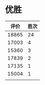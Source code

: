 # 优胜

| 评价  | 胜次 |
| ----- | ---- |
| 18865 | 24   |
| 17003 | 4    |
| 15360 | 3    |
| 17839 | 2    |
| 17135 | 1    |
| 15004 | 1    |
|       |      |
